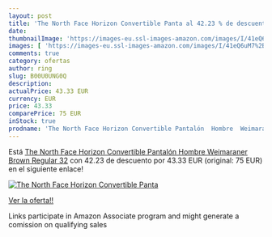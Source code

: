 ```yaml
---
layout: post
title: 'The North Face Horizon Convertible Panta al 42.23 % de descuento'
date: 
thumbnailImage: 'https://images-eu.ssl-images-amazon.com/images/I/41eQ6uM7%2BWL._SL200_.jpg'
images: [ 'https://images-eu.ssl-images-amazon.com/images/I/41eQ6uM7%2BWL._SL200_.jpg' ]
comments: true
category: ofertas
author: ring
slug: B00U0UNG0Q
description:
actualPrice: 43.33 EUR
currency: EUR
price: 43.33
comparePrice: 75 EUR
inStock: true
prodname: 'The North Face Horizon Convertible Pantalón  Hombre  Weimaraner Brown  Regular 32'
---
```


Está [The North Face Horizon Convertible Pantalón  Hombre  Weimaraner Brown  Regular 32](https://www.amazon.es/dp/B00U0UNG0Q/?tag=tolees-21) con 42.23 de descuento por 43.33 EUR (original: 75 EUR) en el siguiente enlace!

[![The North Face Horizon Convertible Panta](https://images-eu.ssl-images-amazon.com/images/I/41eQ6uM7%2BWL._SL200_.jpg)](https://www.amazon.es/dp/B00U0UNG0Q/?tag=tolees-21)

[Ver la oferta!!](https://www.amazon.es/dp/B00U0UNG0Q/?tag=tolees-21)

Links participate in Amazon Associate program and might generate a comission on qualifying sales


